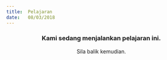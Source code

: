 ```yaml
---
title:  Pelajaran
date:   08/03/2018
---
```


### <center>Kami sedang menjalankan pelajaran ini.</center>
<center>Sila balik kemudian.</center>